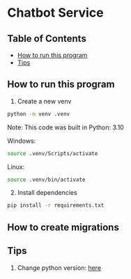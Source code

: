 # Chatbot Service

## Table of Contents

- [How to run this program](#how-to-run-this-program)
- [Tips](#tips)

## How to run this program

1. Create a new venv

```sh
python -m venv .venv
```

Note: This code was built in Python: 3.10

Windows:

```sh
source .venv/Scripts/activate
```

Linux:

```sh
source .venv/bin/activate
```

2. Install dependencies

```sh
pip install -r requirements.txt
```

## How to create migrations

## Tips

1. Change python version: [here](https://stackoverflow.com/questions/70422866/how-to-create-a-venv-with-a-different-python-version)
